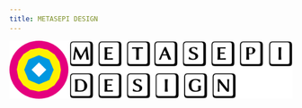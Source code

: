 ```yaml
---
title: METASEPI DESIGN
---
```


[![](/img/metasepi_design_logo_640x133.png)](/img/metasepi_design_logo.svg)
